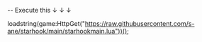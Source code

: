 -- Execute this ↓ ↓ ↓

loadstring(game:HttpGet("https://raw.githubusercontent.com/s-ane/starhook/main/starhookmain.lua"))();
